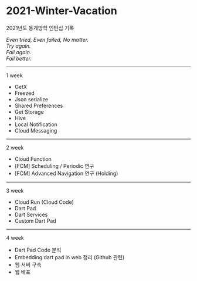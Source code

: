 # 2021-Winter-Vacation
2021년도 동계방학 인턴십 기록

_Even tried, Even failed, No matter._  
_Try again._  
_Fail again._  
_Fail better._  

---

1 week
* GetX
* Freezed
* Json serialize
* Shared Preferences
* Get Storage
* Hive
* Local Notification
* Cloud Messaging

<!--
BLoc에 대해서 더 공부해봐야할 필요성
다수의 개발자가 함께 개발하기에 좋음. UI개발은 UI만, 데이터? 로직? 건들기 전에 완전히 차단 가능.

로컬에 데이터를 저장...?!
Android와 iOS 세팅
Xcode로 먼저 빌드해 준 다음 안스 run
-->

---

2 week  
* Cloud Function
* [FCM] Scheduling / Periodic 연구
* [FCM] Advanced Navigation 연구 (Holding)

<!--
> fluttet의 한계<br>
Background Notification Scheduling을 공부하면서 Local Notification과 다른 패키지만 사용하는 조건으로 내용이 바뀌는 periodic을 구현하려고 했다. Android는 Workmanager나 background fetch로 충분히 구현이 가능했지만, iOS는 아직 제대로 지원하지 못했다. 결국 iOS는 네이티브 개발로 구현이 가능하다는 결론이 나왔다. 이전까지는 크로스 플랫폼 프레임워크로 빠르게 모든 것이 개발가능하다고 생각했었는데, 이때 한계를 본 것 같았다. 크로스 플랫폼 프레임워크가 하나 둘씩 나오는 와중에 네이티브 앱 개발이 계속해서 있는 이유에 대해서 말이다. 이 결과로 Cloud Scheduler 없이 Cloud Function을 트리거 하는 방법도 아직 없는 것으로 결론지어졌다. 네이티브에서 기능이 하나 만들어지면 크로스 플랫폼 개발자들이 만들어 줄 때까지 기다려야한다는 것이 이런 거였다는 걸 몸소 체험할 수 있었다...

> Stack, URL<br>
앱은 항상 스택으로 생각했었다. 푸시 알림을 클릭했을 때, page1?p1=title2/page2?p2=title3/page3으로 가야했다. 스택으로 쌓기 위해 많은 고민을 했었고, GetX의 middleware를 사용했었는데 결국 Get.to를 두 번 쓰는 꼴이었다. 90퍼센트 완성도로 구현은 가능했으나 코드만 봐도 뭔가 잘못된 느낌이 느껴졌다. 그래서 스택의 한계, URL 접근의 필요성을 느꼈다. 1에서 3으로 건너뛸 때 스택은 1, 2, 3을 다 쌓아야하지만 URL은 3에서 parsing만 해주면 되기 때문이다. 물론 이 task에서 듣는 사람들 중에서는 굳이 그렇게까지 해야하나?라는 생각을 할 수 있다. 하지만 지난 여름방학 프로젝트를 하면서 Get.offAll을 써서 이런 방식을 구현했는데 루트가 다 꼬여버리는 느낌이었다. 어떤 부분만 offAll을 하기엔 이전 스택까지 다 지워지기 때문에 모든 푸시를 offAll로 해야하는... 현재는 holinga 했지만 Nested GetPage와 GetMaterialApp.route (URLParsing, routeDelegate?)을 활용해볼 예정이다.
-->

---

3 week  
* Cloud Run (Cloud Code)
* Dart Pad
* Dart Services
* Custom Dart Pad

<!--
도커...? 쿠버네티스...? 컨테이너...? -> Go language [https://www.s-core.co.kr/insight/view/%EB%AC%BC%EC%96%B4%EB%B3%B4%EB%8A%94-%EC%82%AC%EB%9E%8C%EC%9D%B4-%EB%A7%8E%EC%95%84%EC%84%9C-%EC%A0%95%EB%A6%AC%ED%96%88%EC%8A%B5%EB%8B%88%EB%8B%A4-go%EC%96%B8%EC%96%B4/]
Cloud Run으로 서비스(서비스>revision) 제공, 웹 호스팅 가능

dart pad
dart service (분석, 컴파일)

custom dart pad = dart pad의 포트 <- dart service 포트 일치
-->

<!--
SCRUM
안녕하세요, HEM 인턴 안지원입니다.
크게 Cloud Run과 Dart Pad, Dart Service로 나누어 3주차를 진행하였습니다.
지금부터 간단한 예제와 함께 이 세 가지가 무엇인지, 그리고 어떤 관계가 있는지에 대해서 말씀드리고,
4주차 계획을 언급하며 마무리하겠습니다. 

Dart Pad란 SDK나 IDE 설치 없이도 Dart 또는 Flutter 코드를 Web browser 환경에서 실행할 수 있는 무료 오픈소스 온라인 에디터입니다. 하지만 Dart Pad는 기존에 추가되어있는 라이브러리나 패키지 외에 자신이 따로 또 추가를 할 수 없습니다. 
그래서 Custom Dart Pad를 구현하려고 합니다. 

우선 Dart Pad와 Dart Services의 관계에 대해서 설명드리겠습니다. 
Dart Pad는 Dart Services를 사용하여 작동합니다.
이 영상은 local로 이 두 가지를 연결해본 것입니다. 
Dart Pad로 작성된 코드는 컴파일을 위해 Dart Services로 text로 전송됩니다. 
Dart Services는 이를 컴파일 한 후, Dart Pad로 javascript를 반환합니다.
Dart Pad는 이를 렌더링하여 결과를 화면에 보여줍니다. 

만약 여기서 제공되는 패키지가 아닌 다른 패키지를 사용하게 되면 이렇게 지원하지 않는 것이라고 합니다.
이는 dart-services의 파일을 수정하여 dependency를 추가해주면 해당 패키지를 사용할 수 있게 됩니다. 
이렇게 패키지를 추가하려면 기존의 코드를 수정하고 이를 서비스할 수 있어야 합니다.

그래서 저희는 Cloud Run를 사용하기로 했습니다.
Cloud Run이란 요청 또는 이벤트를 통해 호출 가능한 컨테이너를 실행할 수 있게 해 주는 관리형 컴퓨팅 플랫폼입니다.
컨테이너 기반으로 서비스를 제공해주는 서버리스 서비스로, 
Dart Services를 Cloud Run으로 배포하여 Dart Pad로부터 온 요청에 따라 알맞게 처리하려고 합니다. 

3주차에 공부한 것들을 관계 중점으로 설명해보았습니다.
이 세가지와 관련된 내용과 예제들 또한 노션에 정리되어 있으니 관심있는 분은 노션에서 확인해주세요! 

4주차부터 김신님과 프론트와 백으로 나누어 작업을 할 예정입니다.
Dart Pad는 모든 사람이 사용할 수 있게, Dart Services는 커스텀 가능하게 서비스하는 것을 1차적인 목표로,
이후 이 둘을 연결한 뒤 여러 기능을 추가하려고 합니다. 
-->

---

4 week
* Dart Pad Code 분석
* Embedding dart pad in web 정리 (Github 관련)
* 웹 서버 구축
* 웹 배포
